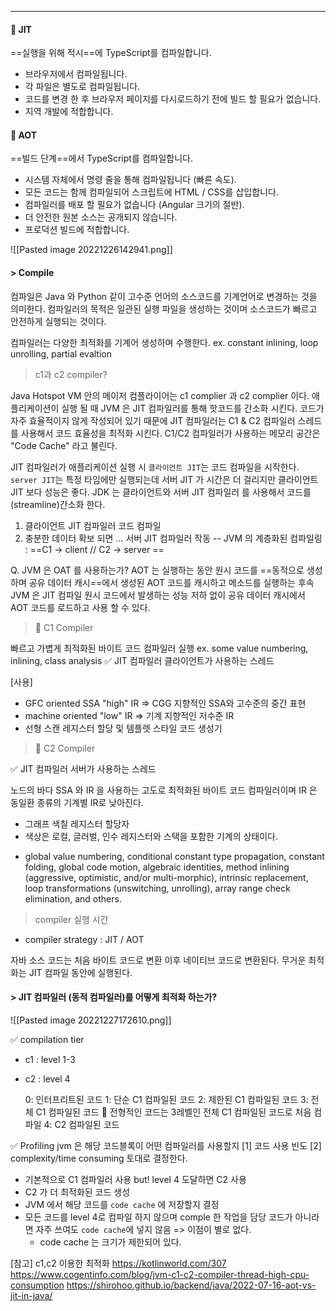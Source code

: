 ----
#### 🌈 JIT

==실행을 위해 적시==에 TypeScript를 컴파일합니다.
-   브라우저에서 컴파일됩니다.
-   각 파일은 별도로 컴파일됩니다.
-   코드를 변경 한 후 브라우저 페이지를 다시로드하기 전에 빌드 할 필요가 없습니다.
-   지역 개발에 적합합니다.

#### 🌈 AOT

==빌드 단계==에서 TypeScript를 컴파일합니다.
-   시스템 자체에서 명령 줄을 통해 컴파일됩니다 (빠른 속도).
-   모든 코드는 함께 컴파일되어 스크립트에 HTML / CSS를 삽입합니다.
-   컴파일러를 배포 할 필요가 없습니다 (Angular 크기의 절반).
-   더 안전한 원본 소스는 공개되지 않습니다.
-   프로덕션 빌드에 적합합니다.

![[Pasted image 20221226142941.png]]

#### > Compile 
컴파일은 Java 와 Python 같이 고수준 언어의 소스코드를 기계언어로 변경하는 것을 의미한다. 
컴파일러의 목적은 일관된 실행 파일을 생성하는 것이며 소스코드가 빠르고 안전하게 실행되는 것이다. 

컴파일러는 다양한 최적화를 기계어 생성하며 수행한다. 
ex. constant inlining, loop unrolling, partial evaltion 

> c1과 c2 compiler? 

Java Hotspot VM 안의 메이저 컴플라이어는 c1 complier 과 c2 complier 이다. 
애플리케이션이 실행 될 때 JVM 은 JIT 컴파일러를 통해 핫코드를 간소화 시킨다. 
코드가 자주 효율적이지 않게 작성되어 있기 때문에 
JIT 컴파일러는 C1 & C2 컴파일러 스레드를 사용해서 코드 효율성을 최적화 시킨다. 
C1/C2 컴파일러가 사용하는 메모리 공간은 "Code Cache" 라고 불린다. 

JIT 컴파일러가 애플리케이션 실행 시 `클라이언트 JIT`는 코드 컴파일을 시작한다. 
`server JIT`는 특정 타임에만 실행되는데 서버 JIT 가 시간은 더 걸리지만 클라이언트 JIT 보다 성능은 좋다. 
JDK 는 클라이언트와 서버 JIT 컴파일러 를 사용해서 코드를 (streamline)간소화 한다. 
 1) 클라이언트 JIT 컴파일러 코드 컴파일
 2) 충분한 데이터 확보 되면 ... 서버 JIT 컴파일러 작동 
-- JVM 의 계층화된 컴파일링 : ==C1 -> client // C2 -> server ==

Q. JVM 은 OAT 를 사용하는가? 
AOT 는 실행하는 동안 원시 코드를 ==동적으로 생성하며 공유 데이터 캐시==에서 생성된 AOT 코드를 캐시하고
메소드를 실행하는 후속 JVM 은 JIT  컴파일 원시 코드에서 발생하는 성능 저하 없이 
공유 데이터 캐시에서 AOT 코드를 로드하고 사용 할 수 있다. 

> 📌 C1 Compiler 

빠르고 가볍게 최적화된 바이트 코드 컴파일러 실행 
ex. some value numbering, inlining, class analysis 
✅ JIT 컴파일러 클라이언트가 사용하는 스레드 

[사용]
* GFC oriented SSA "high" IR  => CGG 지향적인 SSA와 고수준의 중간 표현
* machine oriented "low" IR => 기계 지향적인 저수준 IR
* 선형 스캔 레지스터 할당 및 템플렛 스타일 코드 생성기 

> 📌 C2 Compiler 

✅ JIT 컴파일러 서버가 사용하는 스레드 

노드의 바다 SSA 와 IR 을 사용하는 고도로 최적화된 바이트 코드 컴파일러이며 IR 은 동일환 종류의 기계별 IR로 낮아진다. 
- 그래프 색칠 레지스터 할당자
- 색상은 로컬, 글러벌, 인수 레지스터와 스택을 포함한 기계의 상태이다. 
* global value numbering, conditional constant type propagation, constant folding, global code motion, algebraic identities, method inlining (aggressive, optimistic, and/or multi-morphic), intrinsic replacement, loop transformations (unswitching, unrolling), array range check elimination, and others.

> compiler 실행 시간

* compiler strategy : JIT / AOT 

자바 소스 코드는 처음 바이트 코드로 변환 이후 네이티브 코드로 변환된다. 
무거운 최적화는 JIT 컴파일 동안에 실행된다. 

#### > JIT 컴파일러 (동적 컴파일러)를 어떻게 최적화 하는가? 

![[Pasted image 20221227172610.png]]

✅ compilation tier
- c1 : level 1-3
- c2 : level 4 

	0: 인터프리트된 코드
	1: 단순 C1 컴파일된 코드
	2: 제한된 C1 컴파일된 코드
	3: 전체 C1 컴파일된 코드
	 🔺 전형적인 코드는 3레벨인 전체 C1 컴파일된 코드로 처음 컴파일 
	4: C2 컴파일된 코드

✅ Profiling 
jvm 은 해당 코드블록이 어떤 컴파일러를 사용할지 [1] 코드 사용 빈도 [2] complexity/time consuming 토대로 결정한다. 
- 기본적으로 C1 컴파일러 사용 but! level 4 도달하면 C2 사용 
- C2 가 더 최적화된 코드 생성
- JVM 에서 해당 코드를 `code cache` 에 저장할지 결정 
- 모든 코드를 level 4로 컴파일 하지 않으며 comple 한 작업을 담당 코드가 아니라면 자주 쓰여도 `code cache`에 넣지 않음 
	=> 이점이 별로 없다. 
	 - code cache 는 크기가 제한되어 있다. 


[참고]
c1,c2 이용한 최적화
https://kotlinworld.com/307
https://www.cogentinfo.com/blog/jvm-c1-c2-compiler-thread-high-cpu-consumption
https://shirohoo.github.io/backend/java/2022-07-16-aot-vs-jit-in-java/
